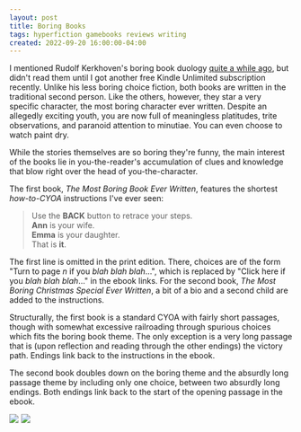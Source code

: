 ```yaml
---
layout: post
title: Boring Books
tags: hyperfiction gamebooks reviews writing
created: 2022-09-20 16:00:00-04:00
---
```

I mentioned Rudolf Kerkhoven's boring book duology [quite a while ago](/blog/2017/11/04/state-of-the-cyoa-art/), but didn't read them until I got another free Kindle Unlimited subscription recently.  Unlike his less boring choice fiction, both books are written in the traditional second person.  Like the others, however, they star a very specific character, the most boring character ever written.  Despite an allegedly exciting youth, you are now full of meaningless platitudes, trite observations, and paranoid attention to minutiae.  You can even choose to watch paint dry.

While the stories themselves are so boring they're funny, the main interest of the books lie in you-the-reader's accumulation of clues and knowledge that blow right over the head of you-the-character.

The first book, _The Most Boring Book Ever Written_, features the shortest *how-to-CYOA* instructions I've ever seen:

> Use the **BACK** button to retrace your steps.    
> **Ann** is your wife.    
> **Emma** is your daughter.    
> That is **it**.    

The first line is omitted in the print edition.  There, choices are of the form "Turn to page *n* if you *blah blah blah*...", which is replaced by "Click here if you *blah blah blah*..." in the ebook links.  For the second book, _The Most Boring Christmas Special Ever Written_, a bit of a bio and a second child are added to the instructions.

Structurally, the first book is a standard CYOA with fairly short passages, though with somewhat excessive railroading through spurious choices which fits the boring book theme.  The only exception is a very long passage that is (upon reflection and reading through the other endings) the victory path.  Endings link back to the instructions in the ebook.

The second book doubles down on the boring theme and the absurdly long passage theme by including only one choice, between two absurdly long endings.  Both endings link back to the start of the opening passage in the ebook.

<a href="https://www.amazon.com/gp/product/B007Y0P18K?&linkCode=li1&tag=mcdema-20&linkId=43a04cb79a8e63df2546f8d4bf9c1fea&language=en_US&ref_=as_li_ss_il" target="_blank"><img border="0" src="//ws-na.amazon-adsystem.com/widgets/q?_encoding=UTF8&ASIN=B007Y0P18K&Format=_SL110_&ID=AsinImage&MarketPlace=US&ServiceVersion=20070822&WS=1&tag=mcdema-20&language=en_US" ></a><img src="https://ir-na.amazon-adsystem.com/e/ir?t=mcdema-20&language=en_US&l=li1&o=1&a=B007Y0P18K" width="1" height="1" border="0" alt="" style="border:none !important; margin:0px !important;" /> <a href="https://www.amazon.com/Most-Boring-Christmas-Special-Written-ebook/dp/B075HNG2FL?s=books&ie=UTF8&qid=1509822532&sr=1-9&linkCode=li1&tag=mcdema-20&linkId=98c3d94d9e0e0cf2e2364c1c6f7d9d97&language=en_US&ref_=as_li_ss_il" target="_blank"><img border="0" src="//ws-na.amazon-adsystem.com/widgets/q?_encoding=UTF8&ASIN=B075HNG2FL&Format=_SL110_&ID=AsinImage&MarketPlace=US&ServiceVersion=20070822&WS=1&tag=mcdema-20&language=en_US" ></a><img src="https://ir-na.amazon-adsystem.com/e/ir?t=mcdema-20&language=en_US&l=li1&o=1&a=B075HNG2FL" width="1" height="1" border="0" alt="" style="border:none !important; margin:0px !important;" />

